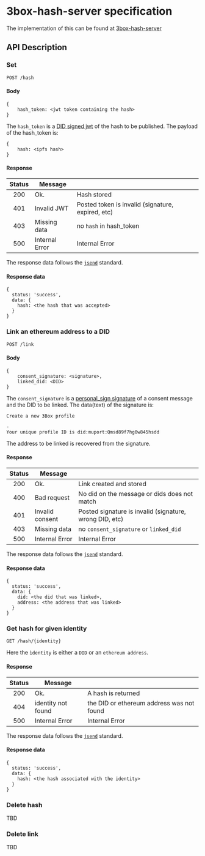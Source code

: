 # 3box-hash-server specification
The implementation of this can be found at [3box-hash-server](https://github.com/uport-project/3box-hash-server.git)

## API Description


### Set

`POST /hash`

#### Body

```
{
    hash_token: <jwt token containing the hash>
}
```

The `hash_token` is a [DID signed jwt](https://github.com/uport-project/did-jwt.git) of the hash to be published. The payload of the hash_token is:
```
{
    hash: <ipfs hash>
}
```

#### Response

| Status |     Message    |                                                   |
|:------:|----------------|---------------------------------------------------|
| 200    | Ok.            | Hash stored                           |
| 401    | Invalid JWT    | Posted token is invalid (signature, expired, etc) |
| 403    | Missing data   | no `hash` in hash_token                           |
| 500    | Internal Error | Internal Error                                    |

The response data follows the [`jsend`](https://labs.omniti.com/labs/jsend) standard.

#### Response data
```
{
  status: 'success',
  data: {
    hash: <the hash that was accepted>
  }
}
```

### Link an ethereum address to a DID

`POST /link`


#### Body

```
{
    consent_signature: <signature>,
    linked_did: <DID>
}
```

The `consent_signature` is a [personal_sign signature](https://web3js.readthedocs.io/en/1.0/web3-eth-personal.html) of a consent message and the DID to be linked. The data(text) of the signature is:

```
Create a new 3Box profile

-
Your unique profile ID is did:muport:Qmsd89f7hg0w845hsdd
```


The address to be linked is recovered from the signature.

#### Response

| Status |     Message     |                                                   |
|:------:|-----------------|--------------------------------------------------|
| 200    | Ok.             | Link created and stored                           |
| 400    | Bad request     | No did on the message or dids does not match          |
| 401    | Invalid consent | Posted signature is invalid (signature, wrong DID, etc) |
| 403    | Missing data    | no `consent_signature` or `linked_did`             |
| 500    | Internal Error  | Internal Error                                    |

The response data follows the [`jsend`](https://labs.omniti.com/labs/jsend) standard.

#### Response data
```
{
  status: 'success',
  data: {
    did: <the did that was linked>,
    address: <the address that was linked>
  }
}
```

### Get hash for given identity

`GET /hash/{identity}`

Here the `ìdentity` is either a `DID` or an `ethereum address`.

#### Response

| Status |     Message     |                                                   |
|:------:|-----------------|--------------------------------------------------|
| 200    | Ok.             | A hash is returned                           |
| 404    | identity not found    | the DID or ethereum address was not found    |
| 500    | Internal Error  | Internal Error                                    |

The response data follows the [`jsend`](https://labs.omniti.com/labs/jsend) standard.

#### Response data
```
{
  status: 'success',
  data: {
    hash: <the hash associated with the identity>
  }
}
```


### Delete hash
TBD

### Delete link
TBD

